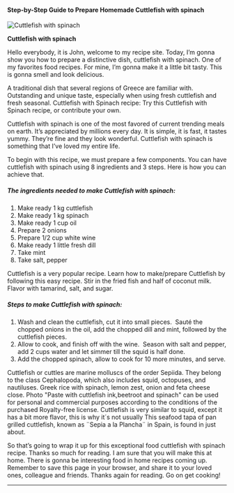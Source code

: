             

#### Step-by-Step Guide to Prepare Homemade Cuttlefish with spinach

![Cuttlefish with spinach](https://img-global.cpcdn.com/recipes/c004b6d8388814bab123abc374c6b333/751x532cq70/cuttlefish-with-spinach-recipe-main-photo.jpg)

**Cuttlefish with spinach**

Hello everybody, it is John, welcome to my recipe site. Today, I’m gonna show you how to prepare a distinctive dish, cuttlefish with spinach. One of my favorites food recipes. For mine, I’m gonna make it a little bit tasty. This is gonna smell and look delicious.

A traditional dish that several regions of Greece are familiar with. Outstanding and unique taste, especially when using fresh cuttlefish and fresh seasonal. Cuttlefish with Spinach recipe: Try this Cuttlefish with Spinach recipe, or contribute your own.

Cuttlefish with spinach is one of the most favored of current trending meals on earth. It’s appreciated by millions every day. It is simple, it is fast, it tastes yummy. They’re fine and they look wonderful. Cuttlefish with spinach is something that I’ve loved my entire life.

To begin with this recipe, we must prepare a few components. You can have cuttlefish with spinach using 8 ingredients and 3 steps. Here is how you can achieve that.

##### The ingredients needed to make Cuttlefish with spinach:

1.  Make ready 1 kg cuttlefish
2.  Make ready 1 kg spinach
3.  Make ready 1 cup oil
4.  Prepare 2 onions
5.  Prepare 1/2 cup white wine
6.  Make ready 1 little fresh dill
7.  Take mint
8.  Take salt, pepper

Cuttlefish is a very popular recipe. Learn how to make/prepare Cuttlefish by following this easy recipe. Stir in the fried fish and half of coconut milk. Flavor with tamarind, salt, and sugar.

##### Steps to make Cuttlefish with spinach:

1.  Wash and clean the cuttlefish, cut it into small pieces.  Sauté the chopped onions in the oil, add the chopped dill and mint, followed by the cuttlefish pieces.
2.  Allow to cook, and finish off with the wine.  Season with salt and pepper, add 2 cups water and let simmer till the squid is half done.
3.  Add the chopped spinach, allow to cook for 10 more minutes, and serve.

Cuttlefish or cuttles are marine molluscs of the order Sepiida. They belong to the class Cephalopoda, which also includes squid, octopuses, and nautiluses. Greek rice with spinach, lemon zest, onion and feta cheese close. Photo "Paste with cuttlefish ink,beetroot and spinach" can be used for personal and commercial purposes according to the conditions of the purchased Royalty-free license. Cuttlefish is very similar to squid, except it has a bit more flavor, this is why it´s not usually This seafood tapa of pan grilled cuttlefish, known as ¨Sepia a la Plancha¨ in Spain, is found in just about.

So that’s going to wrap it up for this exceptional food cuttlefish with spinach recipe. Thanks so much for reading. I am sure that you will make this at home. There is gonna be interesting food in home recipes coming up. Remember to save this page in your browser, and share it to your loved ones, colleague and friends. Thanks again for reading. Go on get cooking!

* * *